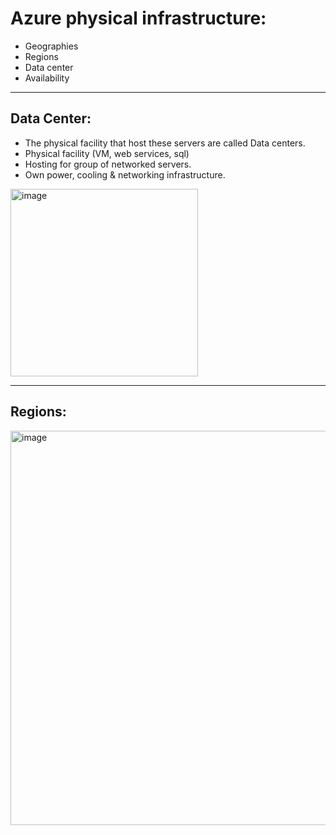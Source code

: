 # Azure physical infrastructure:
- Geographies
- Regions
- Data center
- Availability 

---

## Data Center:
- The physical facility that host these servers are called Data centers.
- Physical facility (VM, web services, sql)
- Hosting for group of networked servers.
- Own power, cooling & networking infrastructure.

<img width="300" alt="image" src="https://github.com/pilipi-puu-puu/Microsoft_Azure/assets/87390353/15c3c1cb-7eca-4773-a615-ad1a32fe1daa">

---

## Regions:

<img width="631" alt="image" src="https://github.com/pilipi-puu-puu/Microsoft_Azure/assets/87390353/68110a4d-8c1b-43e6-afc4-859b6280ea50">
